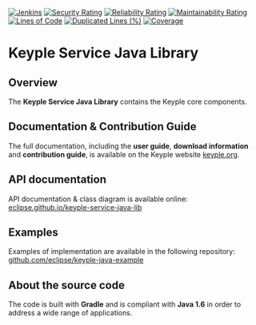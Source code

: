[![Jenkins](https://img.shields.io/jenkins/build?jobUrl=https%3A%2F%2Fci.eclipse.org%2Fkeyple%2Fjob%2FKeyple%2Fjob%2Fkeyple-service-java-lib%2Fjob%2Fmain%2F)](https://ci.eclipse.org/keyple/job/Keyple/job/keyple-service-java-lib/job/main/)
[![Security Rating](https://sonarcloud.io/api/project_badges/measure?project=eclipse_keyple-service-java-lib&metric=security_rating)](https://sonarcloud.io/summary/new_code?id=eclipse_keyple-service-java-lib)
[![Reliability Rating](https://sonarcloud.io/api/project_badges/measure?project=eclipse_keyple-service-java-lib&metric=reliability_rating)](https://sonarcloud.io/summary/new_code?id=eclipse_keyple-service-java-lib)
[![Maintainability Rating](https://sonarcloud.io/api/project_badges/measure?project=eclipse_keyple-service-java-lib&metric=sqale_rating)](https://sonarcloud.io/summary/new_code?id=eclipse_keyple-service-java-lib)
[![Lines of Code](https://sonarcloud.io/api/project_badges/measure?project=eclipse_keyple-service-java-lib&metric=ncloc)](https://sonarcloud.io/summary/new_code?id=eclipse_keyple-service-java-lib)
[![Duplicated Lines (%)](https://sonarcloud.io/api/project_badges/measure?project=eclipse_keyple-service-java-lib&metric=duplicated_lines_density)](https://sonarcloud.io/summary/new_code?id=eclipse_keyple-service-java-lib)
[![Coverage](https://sonarcloud.io/api/project_badges/measure?project=eclipse_keyple-service-java-lib&metric=coverage)](https://sonarcloud.io/summary/new_code?id=eclipse_keyple-service-java-lib)

# Keyple Service Java Library

## Overview

The **Keyple Service Java Library** contains the Keyple core components.

## Documentation & Contribution Guide

The full documentation, including the **user guide**, **download information** and **contribution guide**, is available on the Keyple website [keyple.org](https://keyple.org).

## API documentation

API documentation & class diagram is available online: [eclipse.github.io/keyple-service-java-lib](https://eclipse.github.io/keyple-service-java-lib)

## Examples

Examples of implementation are available in the following repository: [github.com/eclipse/keyple-java-example](https://github.com/eclipse/keyple-java-example)

## About the source code

The code is built with **Gradle** and is compliant with **Java 1.6** in order to address a wide range of applications.